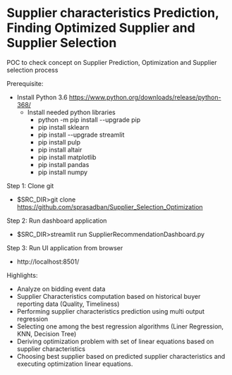 # Supplier characteristics Prediction, Finding Optimized Supplier and Supplier Selection
POC to check concept on Supplier Prediction, Optimization and Supplier selection process

Prerequisite:
  * Install Python 3.6 https://www.python.org/downloads/release/python-368/ 
	* Install needed python libraries
		- python -m pip install --upgrade pip
		- pip install sklearn
		- pip install --upgrade streamlit
		- pip install pulp
		- pip install altair
		- pip install matplotlib
		- pip install pandas
		- pip install numpy
		
Step 1: Clone git
  * $SRC_DIR>git clone https://github.com/sprasadban/Supplier_Selection_Optimization

Step 2: Run dashboard application 
  * $SRC_DIR>streamlit run SupplierRecommendationDashboard.py

Step 3: Run UI application from browser
  * http://localhost:8501/

Highlights:
  * Analyze on bidding event data
  * Supplier Characteristics computation based on historical buyer reporting data (Quality, Timeliness)
  * Performing supplier characteristics prediction using multi output regression 
  * Selecting one among the best regression algorithms (Liner Regression, KNN, Decision Tree)
  * Deriving optimization problem with set of linear equations based on supplier characteristics
  * Choosing best supplier based on predicted supplier characteristics and executing optimization linear equations.
